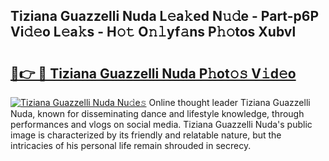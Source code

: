 ## Tiziana Guazzelli Nuda L𝚎a𝚔ed N𝚞𝚍e - Part-p6P Vi𝚍𝚎o L𝚎a𝚔s - H𝚘𝚝 O𝚗𝚕yf𝚊ns P𝚑𝚘tos Xubvl

# <h2><a href="http://kf4skr.oniu.top/?m=Tiziana+Guazzelli+Nuda">🔗👉 🔴 Tiziana Guazzelli Nuda P𝚑ot𝚘𝚜 V𝚒d𝚎o</a></h2>

[![Tiziana Guazzelli Nuda Nu𝚍e𝚜](https://i.imgur.com/0qMVB7G.gif)](http://kf4skr.oniu.top/?m=Tiziana+Guazzelli+Nuda)
Online thought leader Tiziana Guazzelli Nuda, known for disseminating dance and lifestyle knowledge, through performances and vlogs on social media. Tiziana Guazzelli Nuda's public image is characterized by its friendly and relatable nature, but the intricacies of his personal life remain shrouded in secrecy.  

